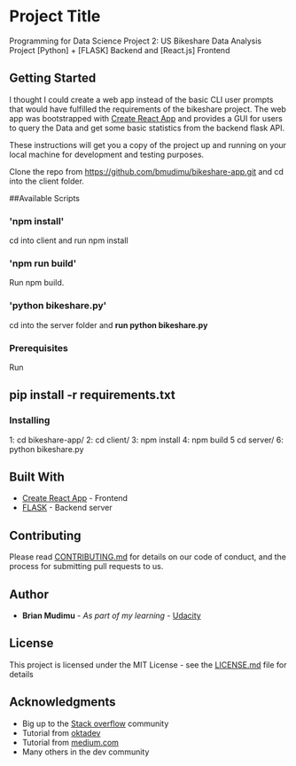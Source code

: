 # Project Title

Programming for Data Science Project 2: US Bikeshare Data Analysis Project
[Python] + [FLASK] Backend and [React.js] Frontend

## Getting Started
I thought I could create a web app instead of the basic CLI user prompts that
would have fulfilled the requirements of the bikeshare project. The web app was
bootstrapped with [Create React App](https://github.com/facebook/create-react-app)
and provides a GUI for users to query the Data and get some basic statistics from
the backend flask API.

These instructions will get you a copy of the project up and running on your
local machine for development and testing purposes.

Clone the repo from https://github.com/bmudimu/bikeshare-app.git and cd into the
client folder.

##Available Scripts

### 'npm install'
cd into client and run npm install

### 'npm run build'
 Run npm build.

### 'python bikeshare.py'
cd into the server folder and **run python bikeshare.py**

### Prerequisites

Run
## pip install -r requirements.txt

### Installing

1: cd bikeshare-app/
2: cd client/
3: npm install
4: npm build
5 cd server/
6: python bikeshare.py

## Built With

* [Create React App](https://github.com/facebook/create-react-app) - Frontend
* [FLASK](http://flask.palletsprojects.com/en/1.1.x/) - Backend server


## Contributing

Please read [CONTRIBUTING.md](https://gist.github.com/PurpleBooth/b24679402957c63ec426) for details on our code of conduct, and the process for submitting pull requests to us.

## Author

* **Brian Mudimu** - *As part of my learning* - [Udacity](https://www.udacity.com/course/programming-for-data-science-nanodegree--nd104)

## License

This project is licensed under the MIT License - see the [LICENSE.md](LICENSE.md) file for details

## Acknowledgments

* Big up to the [Stack overflow](https://stackoverflow.com/) community
* Tutorial from [oktadev](https://dev.to/oktadev/build-a-simple-crud-app-with-python-flask-and-react-30k5)
* Tutorial from [medium.com](https://medium.com/proximistyle/building-your-startup-with-python-react-react-native-and-aws-286afd94a29c)
* Many others in the dev community

